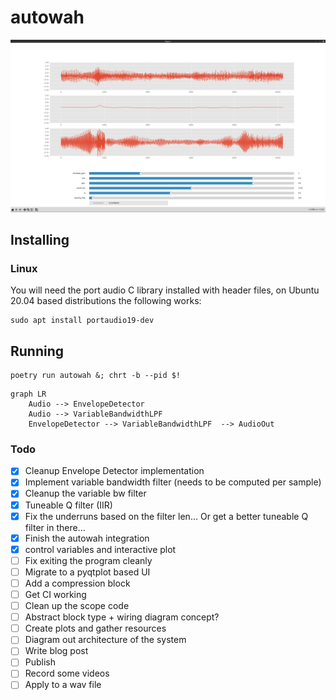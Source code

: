 # autowah

![](docs/images/screenshot-of-gui.png)

## Installing

### Linux

You will need the port audio C library installed with header files, on Ubuntu 20.04 based distributions the following works:

```
sudo apt install portaudio19-dev
```

## Running 

```
poetry run autowah &; chrt -b --pid $!
```

```mermaid
graph LR
    Audio --> EnvelopeDetector
    Audio --> VariableBandwidthLPF
    EnvelopeDetector --> VariableBandwidthLPF  --> AudioOut
```

### Todo

- [x] Cleanup Envelope Detector implementation
- [x] Implement variable bandwidth filter (needs to be computed per sample)
- [x] Cleanup the variable bw filter
- [X] Tuneable Q filter (IIR)
- [x] Fix the underruns based on the filter len... Or get a better tuneable Q filter in there...
- [x] Finish the autowah integration
- [x] control variables and interactive plot
- [ ] Fix exiting the program cleanly
- [ ] Migrate to a pyqtplot based UI
- [ ] Add a compression block
- [ ] Get CI working
- [ ] Clean up the scope code
- [ ] Abstract block type + wiring diagram concept?
- [ ] Create plots and gather resources
- [ ] Diagram out architecture of the system
- [ ] Write blog post
- [ ] Publish
- [ ] Record some videos
- [ ] Apply to a wav file
